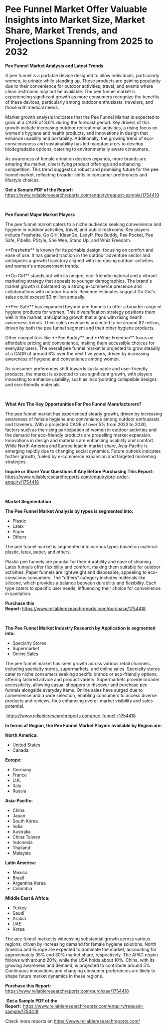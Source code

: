 <p><h1>Pee Funnel Market Offer Valuable Insights into Market Size, Market Share, Market Trends, and Projections Spanning from 2025 to 2032</h1></p><p><strong>Pee Funnel Market Analysis and Latest Trends</strong></p>
<p><p>A pee funnel is a portable device designed to allow individuals, particularly women, to urinate while standing up. These products are gaining popularity due to their convenience for outdoor activities, travel, and events where clean restrooms may not be available. The pee funnel market is experiencing significant growth as more consumers recognize the benefits of these devices, particularly among outdoor enthusiasts, travelers, and those with medical needs.</p><p>Market growth analysis indicates that the Pee Funnel Market is expected to grow at a CAGR of 8.6% during the forecast period. Key drivers of this growth include increasing outdoor recreational activities, a rising focus on women's hygiene and health products, and innovations in design that enhance usability and portability. Additionally, the growing trend of eco-consciousness and sustainability has led manufacturers to develop biodegradable options, catering to environmentally aware consumers. </p><p>As awareness of female urination devices expands, more brands are entering the market, diversifying product offerings and enhancing competition. This trend suggests a robust and promising future for the pee funnel market, reflecting broader shifts in consumer preferences and lifestyle choices.</p></p>
<p><strong>Get a Sample PDF of the Report:&nbsp;</strong> <a href="https://www.reliableresearchreports.com/enquiry/request-sample/1754418?utm_campaign=3349&utm_medium=2&utm_source=Github&utm_content=ia&utm_term=04042025&utm_id=pee-funnel">https://www.reliableresearchreports.com/enquiry/request-sample/1754418</a></p>
<p>&nbsp;</p>
<p><strong>Pee Funnel Major Market Players</strong></p>
<p><p>The pee funnel market caters to a niche audience seeking convenience and hygiene in outdoor activities, travel, and public restrooms. Key players include Freshette, Go Girl, KleanGo, LadyP, Pee Buddy, Pee Pocket, Pee Safe, Pibella, PStyle, She Wee, Stand Up, and Whiz Freedom. </p><p>**Freshette** is known for its portable design, focusing on comfort and ease of use. It has gained traction in the outdoor adventure sector and anticipates a growth trajectory aligned with increasing outdoor activities and women's empowerment trends.</p><p>**Go Girl** stands out with its unique, eco-friendly material and a vibrant marketing strategy that appeals to younger demographics. The brand's market growth is bolstered by a strong e-commerce presence and collaborations with outdoor brands. Revenue estimates suggest Go Girl's sales could exceed $3 million annually.</p><p>**Pee Safe** has expanded beyond pee funnels to offer a broader range of hygiene products for women. This diversification strategy positions them well in the market, anticipating growth that aligns with rising health awareness trends. Their sales revenue is projected to be around $2 million, driven by both the pee funnel segment and their other hygiene products.</p><p>Other competitors like **Pee Buddy** and **Whiz Freedom** focus on affordable pricing and convenience, making them accessible choices for everyday users. The overall pee funnel market is projected to grow steadily at a CAGR of around 8% over the next five years, driven by increasing awareness of hygiene and convenience among women.</p><p>As consumer preferences shift towards sustainable and user-friendly products, the market is expected to see significant growth, with players innovating to enhance usability, such as incorporating collapsible designs and eco-friendly materials.</p></p>
<p>&nbsp;</p>
<p><strong>What Are The Key Opportunities For Pee Funnel Manufacturers?</strong></p>
<p><p>The pee funnel market has experienced steady growth, driven by increasing awareness of female hygiene and convenience among outdoor enthusiasts and travelers. With a projected CAGR of over 5% from 2023 to 2030, factors such as the rising participation of women in outdoor activities and the demand for eco-friendly products are propelling market expansion. Innovations in design and materials are enhancing usability and comfort. While North America and Europe lead in market share, Asia-Pacific is emerging rapidly due to changing social dynamics. Future outlook indicates further growth, fueled by e-commerce expansion and targeted marketing strategies.</p></p>
<p><strong>Inquire or Share Your Questions If Any Before Purchasing This Report:</strong> <a href="https://www.reliableresearchreports.com/enquiry/pre-order-enquiry/1754418?utm_campaign=3349&utm_medium=2&utm_source=Github&utm_content=ia&utm_term=04042025&utm_id=pee-funnel">https://www.reliableresearchreports.com/enquiry/pre-order-enquiry/1754418</a></p>
<p>&nbsp;</p>
<p><strong>Market Segmentation</strong></p>
<p><strong>The Pee Funnel Market Analysis by types is segmented into:</strong></p>
<p><ul><li>Plastic</li><li>Latex</li><li>Paper</li><li>Others</li></ul></p>
<p><p>The pee funnel market is segmented into various types based on material: plastic, latex, paper, and others. </p><p>Plastic pee funnels are popular for their durability and ease of cleaning. Latex funnels offer flexibility and comfort, making them suitable for outdoor activities. Paper funnels are lightweight and disposable, appealing to eco-conscious consumers. The "others" category includes materials like silicone, which provides a balance between durability and flexibility. Each type caters to specific user needs, influencing their choice for convenience in sanitation.</p></p>
<p><strong>Purchase this Report:&nbsp;</strong><a href="https://www.reliableresearchreports.com/purchase/1754418?utm_campaign=3349&utm_medium=2&utm_source=Github&utm_content=ia&utm_term=04042025&utm_id=pee-funnel">https://www.reliableresearchreports.com/purchase/1754418</a></p>
<p>&nbsp;</p>
<p><strong>The Pee Funnel Market Industry Research by Application is segmented into:</strong></p>
<p><ul><li>Specialty Stores</li><li>Supermarket</li><li>Online Sales</li></ul></p>
<p><p>The pee funnel market has seen growth across various retail channels, including specialty stores, supermarkets, and online sales. Specialty stores cater to niche consumers seeking specific brands or eco-friendly options, offering tailored advice and product variety. Supermarkets provide broader accessibility, allowing casual shoppers to discover and purchase pee funnels alongside everyday items. Online sales have surged due to convenience and a wide selection, enabling consumers to access diverse products and reviews, thus enhancing overall market visibility and sales potential.</p></p>
<p><a href="https://www.reliableresearchreports.com/pee-funnel-r1754418?utm_campaign=3349&utm_medium=2&utm_source=Github&utm_content=ia&utm_term=04042025&utm_id=pee-funnel">&nbsp;https://www.reliableresearchreports.com/pee-funnel-r1754418</a></p>
<p><strong>In terms of Region, the Pee Funnel Market Players available by Region are:</strong></p>
<p>
    <p> <strong> North America: </strong>
        <ul>
            <li>United States</li>
            <li>Canada</li>
        </ul>
        </p> 
    <p> <strong> Europe: </strong>
        <ul>
            <li>Germany</li>
            <li>France</li>
            <li>U.K.</li>
            <li>Italy</li>
            <li>Russia</li>
        </ul>
        </p> 
    <p> <strong> Asia-Pacific: </strong>
        <ul>
            <li>China</li>
            <li>Japan</li>
            <li>South Korea</li>
            <li>India</li>
            <li>Australia</li>
            <li>China Taiwan</li>
            <li>Indonesia</li>
            <li>Thailand</li>
            <li>Malaysia</li>
        </ul>
        </p> 
    <p> <strong> Latin America: </strong>
        <ul>
            <li>Mexico</li>
            <li>Brazil</li>
            <li>Argentina Korea</li>
            <li>Colombia</li>
        </ul>
        </p> 
    <p> <strong> Middle East & Africa: </strong>
        <ul>
            <li>Turkey</li>
            <li>Saudi</li>
            <li>Arabia</li>
            <li>UAE</li>
            <li>Korea</li>
        </ul>
    </p>
    </p>
<p><p>The pee funnel market is witnessing substantial growth across various regions, driven by increasing demand for female hygiene solutions. North America and Europe are expected to dominate the market, accounting for approximately 35% and 30% market share, respectively. The APAC region follows with around 20%, while the USA holds about 10%. China, with its growing awareness and demand, is projected to contribute around 5%. Continuous innovations and changing consumer preferences are likely to shape future market dynamics in these regions.</p></p>
<p><strong>Purchase this Report: </strong><a href="https://www.reliableresearchreports.com/purchase/1754418?utm_campaign=3349&utm_medium=2&utm_source=Github&utm_content=ia&utm_term=04042025&utm_id=pee-funnel">https://www.reliableresearchreports.com/purchase/1754418</a></p>
<p>&nbsp;<strong>Get a Sample PDF of the Report:&nbsp;&nbsp;</strong><a href="https://www.reliableresearchreports.com/enquiry/request-sample/1754418?utm_campaign=3349&utm_medium=2&utm_source=Github&utm_content=ia&utm_term=04042025&utm_id=pee-funnel">https://www.reliableresearchreports.com/enquiry/request-sample/1754418</a></p>
<p><strong></strong></p>
<p>Check more reports on <a href="https://www.reliableresearchreports.com/?utm_campaign=3349&utm_medium=2&utm_source=Github&utm_content=ia&utm_term=04042025&utm_id=pee-funnel">https://www.reliableresearchreports.com/</a></p>